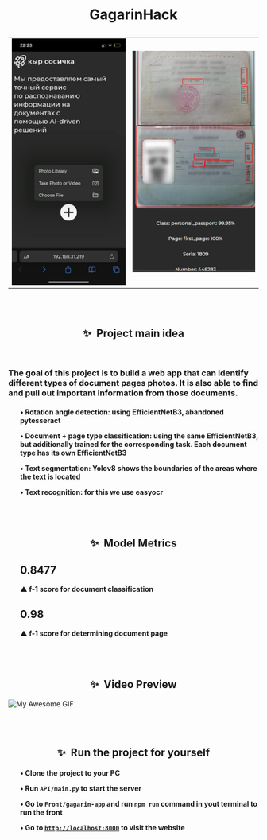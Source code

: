 <h1 align="center">
  <p>GagarinHack</p>
</h1>

<table>
  <tr>
    <td><img src="https://raw.githubusercontent.com/Alisa-Mikulina/GagarinHack/main/Readme%20Files/first_page.jpg" alt="Image 1" width="100%"></td>
    <td><img src="https://raw.githubusercontent.com/Alisa-Mikulina/GagarinHack/main/Readme%20Files/recognised.jpg" alt="Image 2" width="100%"></td>
  </tr>
</table>

<br><br>

<h2 align="center">✨&nbsp;&nbsp;Project main idea</h2>

<br>

<h3>The goal of this project is to build a web app that can identify different types of document pages photos. It is also able to find and pull out important information from those documents.</h3>

<p></p>

<h4>
  <ul>• Rotation angle detection: using EfficientNetB3, abandoned pytesseract</ul>
  <ul>• Document + page type classification: using the same EfficientNetB3, but additionally trained for the corresponding task. Each document type has its own EfficientNetB3</ul>
  <ul>• Text segmentation: Yolov8 shows the boundaries of the areas where the text is located</ul>
  <ul>• Text recognition: for this we use easyocr</ul>
</h4>

<br><br>

<h2 align="center">✨&nbsp;&nbsp;Model Metrics</h2>

<p></p>

<h4>
  <ul><h2>0.8477</h2> ▲ f-1 score for document classification</ul>
  <ul><h2>0.98</h2> ▲ f-1 score for determining document page</ul>
</h4>

<br><br>

<h2 align="center">✨&nbsp;&nbsp;Video Preview</h2>
<img src="https://raw.githubusercontent.com/Alisa-Mikulina/GagarinHack/main/Readme%20Files/video.gif" alt="My Awesome GIF" width="300">

<br><br>

<h2 align="center">✨&nbsp;&nbsp;Run the project for yourself</h2>

<p></p>

<h4>
  <ul>• Clone the project to your PC</ul>
  <ul>• Run <code>API/main.py</code> to start the server</ul>
  <ul>• Go to <code>Front/gagarin-app</code> and run <code>npm run</code> command in yout terminal to run the front</ul>
  <ul>• Go to <code><a href="http://localhost:8000">http://localhost:8000</a></code> to visit the website</ul>
</h4>
